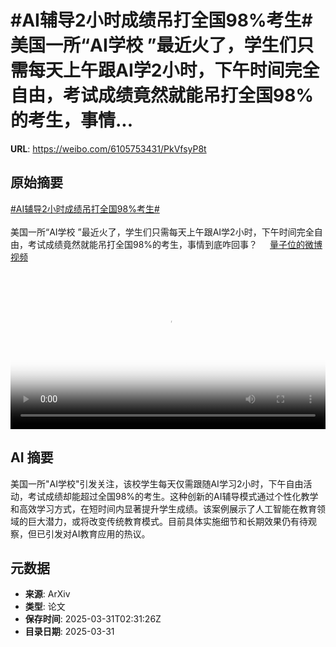 # #AI辅导2小时成绩吊打全国98%考生# 美国一所“AI学校 ”最近火了，学生们只需每天上午跟AI学2小时，下午时间完全自由，考试成绩竟然就能吊打全国98%的考生，事情...

**URL**: https://weibo.com/6105753431/PkVfsyP8t

## 原始摘要

<a href="https://m.weibo.cn/search?containerid=231522type%3D1%26t%3D10%26q%3D%23AI%E8%BE%85%E5%AF%BC2%E5%B0%8F%E6%97%B6%E6%88%90%E7%BB%A9%E5%90%8A%E6%89%93%E5%85%A8%E5%9B%BD98%25%E8%80%83%E7%94%9F%23&amp;extparam=%23AI%E8%BE%85%E5%AF%BC2%E5%B0%8F%E6%97%B6%E6%88%90%E7%BB%A9%E5%90%8A%E6%89%93%E5%85%A8%E5%9B%BD98%25%E8%80%83%E7%94%9F%23" data-hide=""><span class="surl-text">#AI辅导2小时成绩吊打全国98%考生#</span></a> <br><br>美国一所“AI学校 ”最近火了，学生们只需每天上午跟AI学2小时，下午时间完全自由，考试成绩竟然就能吊打全国98%的考生，事情到底咋回事？ <a href="https://video.weibo.com/show?fid=1034:5149218973614145" data-hide=""><span class="url-icon"><img style="width: 1rem;height: 1rem" src="https://h5.sinaimg.cn/upload/2015/09/25/3/timeline_card_small_video_default.png" referrerpolicy="no-referrer"></span><span class="surl-text">量子位的微博视频</span></a> <br clear="both"><div style="clear: both"></div><video controls="controls" poster="https://tvax1.sinaimg.cn/orj480/006Fd7o3ly1hzwstgn8pcj30u01hcn0a.jpg" style="width: 100%"><source src="https://f.video.weibocdn.com/o0/qtOP1vdGlx08n1WRmqAM01041200oF000E010.mp4?label=mp4_720p&amp;template=720x1280.24.0&amp;ori=0&amp;ps=1CwnkDw1GXwCQx&amp;Expires=1743391846&amp;ssig=MJBiJCraYq&amp;KID=unistore,video"><source src="https://f.video.weibocdn.com/o0/cpm7gTxdlx08n1WSnpO001041200fPzR0E010.mp4?label=mp4_hd&amp;template=540x960.24.0&amp;ori=0&amp;ps=1CwnkDw1GXwCQx&amp;Expires=1743391846&amp;ssig=sennxW4TH1&amp;KID=unistore,video"><source src="https://f.video.weibocdn.com/o0/K8IYJ7vTlx08n1WRg90k010412008m3W0E010.mp4?label=mp4_ld&amp;template=360x640.24.0&amp;ori=0&amp;ps=1CwnkDw1GXwCQx&amp;Expires=1743391846&amp;ssig=VZBHD4rHlm&amp;KID=unistore,video"><p>视频无法显示，请前往<a href="https://video.weibo.com/show?fid=1034%3A5149218973614145" target="_blank" rel="noopener noreferrer">微博视频</a>观看。</p></video>

## AI 摘要

美国一所"AI学校"引发关注，该校学生每天仅需跟随AI学习2小时，下午自由活动，考试成绩却能超过全国98%的考生。这种创新的AI辅导模式通过个性化教学和高效学习方式，在短时间内显著提升学生成绩。该案例展示了人工智能在教育领域的巨大潜力，或将改变传统教育模式。目前具体实施细节和长期效果仍有待观察，但已引发对AI教育应用的热议。

## 元数据

- **来源**: ArXiv
- **类型**: 论文
- **保存时间**: 2025-03-31T02:31:26Z
- **目录日期**: 2025-03-31

